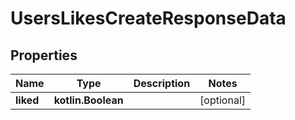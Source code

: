 
# UsersLikesCreateResponseData

## Properties
Name | Type | Description | Notes
------------ | ------------- | ------------- | -------------
**liked** | **kotlin.Boolean** |  |  [optional]



